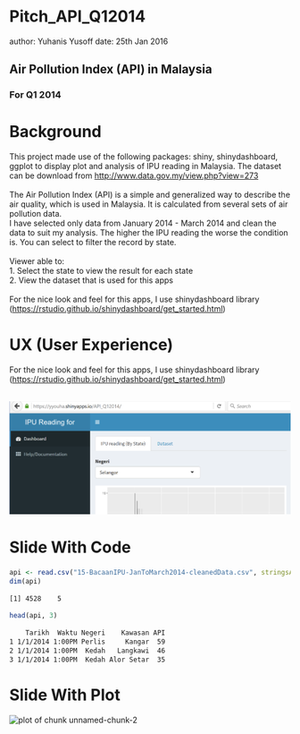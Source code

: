Pitch_API_Q12014
========================================================
author: Yuhanis Yusoff
date: 25th Jan 2016
<h2>Air Pollution Index (API) in Malaysia</h2>
<h3>For Q1 2014</h3>

Background
========================================================

This project made use of the following packages: shiny, shinydashboard, ggplot to display plot and analysis of IPU reading in Malaysia. The dataset can be download from http://www.data.gov.my/view.php?view=273 
<br><br>
The Air Pollution Index (API) is a simple and generalized way to describe the air quality, which is used in Malaysia. It is calculated from several sets of air pollution data.
<br>I have selected only data from January 2014 - March 2014 and clean the data to suit my analysis. The higher the IPU reading the worse the condition is. You can select to filter the record by state. 
<br><br>
Viewer able to:
<br>1. Select the state to view the result for each state
<br>2. View the dataset that is used for this apps
<br><br>
For the nice look and feel for this apps, I use shinydashboard library (https://rstudio.github.io/shinydashboard/get_started.html) 

UX (User Experience)
========================================================

For the nice look and feel for this apps, I use shinydashboard library (https://rstudio.github.io/shinydashboard/get_started.html) 
<br><br>

![picture of spaghetti](UX.png)

Slide With Code
========================================================


```r
api <- read.csv("15-BacaanIPU-JanToMarch2014-cleanedData.csv", stringsAsFactors = FALSE)
dim(api)
```

```
[1] 4528    5
```

```r
head(api, 3)
```

```
    Tarikh  Waktu Negeri    Kawasan API
1 1/1/2014 1:00PM Perlis     Kangar  59
2 1/1/2014 1:00PM  Kedah   Langkawi  46
3 1/1/2014 1:00PM  Kedah Alor Setar  35
```

Slide With Plot
========================================================

![plot of chunk unnamed-chunk-2](Pitch_API_Q12014-figure/unnamed-chunk-2-1.png)
